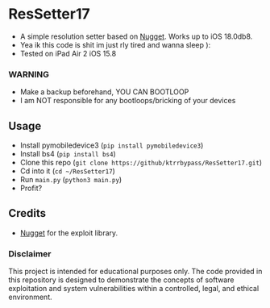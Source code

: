 # ResSetter17
- A simple resolution setter based on [Nugget](https://discord.gg/cowabunga). Works up to iOS 18.0db8.
- Yea ik this code is shit im just rly tired and wanna sleep ):
- Tested on iPad Air 2 iOS 15.8

### WARNING
- Make a backup beforehand, YOU CAN BOOTLOOP
- I am NOT responsible for any bootloops/bricking of your devices

## Usage
- Install pymobiledevice3 (`pip install pymobiledevice3`)
- Install bs4 (`pip install bs4`)
- Clone this repo (`git clone https://github/ktrrbypass/ResSetter17.git`)
- Cd into it (`cd ~/ResSetter17`)
- Run `main.py` (`python3 main.py`)
- Profit?

## Credits
- [Nugget](https://github.com/leminlimez/Nugget) for the exploit library.

### Disclaimer
This project is intended for educational purposes only. The code provided in this repository is designed to demonstrate the concepts of software exploitation and system vulnerabilities within a controlled, legal, and ethical environment.
